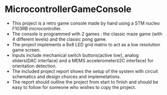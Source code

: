 # MicrocontrollerGameConsole
 - This project is a retro game console made by hand using a STM nucleo F103RB microcontroller. 
 - The console is programmed with 2 games : the classic maze game (with 4 different levels) and the classic pong game. 
 - The project implements a 8x8 LED grid matrix to act as a low resolution game screen.
 - Inputs include mechanical switch buttons(active low), analog sliders(DAC interface) and a MEMS accelerometer(i2C interface) for orientation detection. 
 - The included project report shows the setup of the system with circuit schematics and design choices and implemetations. 
 - The report should outline the project from start to finish and should be easy to follow for someone who wishes to copy the project.
